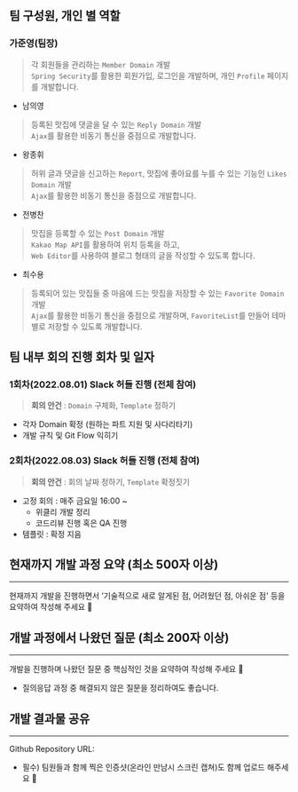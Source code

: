 ## 팀 구성원, 개인 별 역할
### 가준영(팀장)
> 각 회원들을 관리하는 `Member Domain` 개발 <br/>
> `Spring Security`를 활용한 회원가입, 로그인을 개발하며, 개인 `Profile` 페이지를 개발합니다.
- 남의영
> 등록된 맛집에 댓글을 달 수 있는 `Reply Domain` 개발 <br/>
> `Ajax`를 활용한 비동기 통신을 중점으로 개발합니다.
- 왕종휘
> 허위 글과 댓글을 신고하는 `Report`, 맛집에 좋아요를 누를 수 있는 기능인 `Likes Domain` 개발 <br/>
> `Ajax`를 활용한 비동기 통신을 중점으로 개발합니다.
- 전병찬
> 맛집을 등록할 수 있는 `Post Domain` 개발 <br/>
> `Kakao Map API`를 활용하여 위치 등록을 하고, <br/> `Web Editor`를 사용하여 블로그 형태의 글을 작성할 수 있도록 합니다.
- 최수용
> 등록되어 있는 맛집들 중 마음에 드는 맛집을 저장할 수 있는 `Favorite Domain` 개발 <br/>
> `Ajax`를 활용한 비동기 통신을 중점으로 개발하며, `FavoriteList`를 만들어 테마별로 저장할 수 있도록 개발합니다.
## 팀 내부 회의 진행 회차 및 일자

### 1회차(2022.08.01) Slack 허들 진행 (전체 참여)
> **회의 안건** : `Domain` 구체화, `Template` 정하기
- 각자 Domain 확정 (원하는 파트 지원 및 사다리타기)
- 개발 규칙 및 Git Flow 익히기
### 2회차(2022.08.03) Slack 허들 진행 (전체 참여)
> **회의 안건** : 회의 날짜 정하기, `Template` 확정짓기
- 고정 회의 : 매주 금요일 16:00 ~
  - 위클리 개발 정리
  - 코드리뷰 진행 혹은 QA 진행
- 템플릿 : 확정 지음
## 현재까지 개발 과정 요약 (최소 500자 이상)

---

현재까지 개발을 진행하면서 ‘기술적으로 새로 알게된 점, 어려웠던 점, 아쉬운 점' 등을 요약하여 작성해 주세요 🙂

## 개발 과정에서 나왔던 질문 (최소 200자 이상)

---

개발을 진행하며 나왔던 질문 중 핵심적인 것을 요약하여 작성해 주세요 🙂

- 질의응답 과정 중 해결되지 않은 질문을 정리하여도 좋습니다.

## 개발 결과물 공유

---

Github Repository URL:

- 필수) 팀원들과 함께 찍은 인증샷(온라인 만남시 스크린 캡쳐)도 함께 업로드 해주세요 🙂